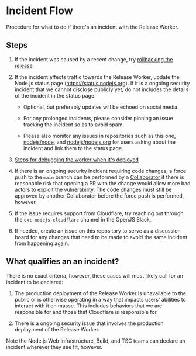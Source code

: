 # Incident Flow

Procedure for what to do if there's an incident with the Release Worker.

## Steps

1. If the incident was caused by a recent change, try
   [rollbacking the release](./rolling-back-a-release.md).

2. If the incident affects traffic towards the Release Worker, update the Node.js status page (https://status.nodejs.org).
   If it is a ongoing security incident that we cannot disclose publicly yet, do not includes the details of the incident in the status page.
   - Optional, but preferably updates will be echoed on social media.

   - For any prolonged incidents, please consider pinning an issue tracking the incident so as to avoid spam.

   - Please also monitor any issues in repositories such as this one,
     [nodejs/node](https://github.com/nodejs/node),
     and [nodejs/nodejs.org](https://github.com/nodejs/nodejs.org)
     for users asking about the incident and link them to the status page.

3. [Steps for debugging the worker when it's deployed](../debugging.md)

4. If there is an ongoing security incident requiring code changes, a force push to the `main` branch can be performed by a [Collaborator](../CONTRIBUTING.md#contributing) if there is reasonable risk that opening a PR with the change would allow more bad actors to exploit the vulnerability.
   The code changes must still be approved by another Collaborator before the force push is performed, however.

5. If the issue requires support from Cloudflare, try reaching out through the
   `ext-nodejs-cloudflare` channel in the OpenJS Slack.

6. If needed, create an issue on this repository to serve as a discussion board
   for any changes that need to be made to avoid the same incident from
   happening again.

## What qualifies an an incident?

There is no exact criteria, however, these cases will most likely call for an incident to be declared:

1. The production deployment of the Release Worker is unavailable to the public or is otherwise operating in a way that impacts users' abilities to interact with it en masse.
   This includes behaviors that we are responsible for and those that Cloudflare is responsible for.

2. There is a ongoing security issue that involves the production deployment of the Release Worker.

Note the Node.js Web Infrastructure, Build, and TSC teams can declare an incident wherever they see fit, however.
